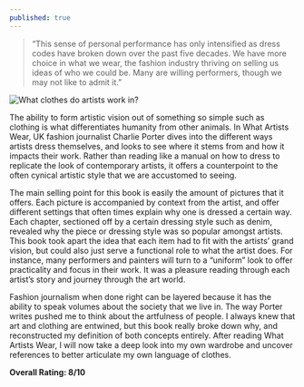 ```yaml
---
published: true
---
```

> “This sense of personal performance has only intensified as dress codes have broken down over the past five decades. We have more choice in what we wear, the fashion industry thriving on selling us ideas of who we could be. Many are willing performers, though we may not like to admit it.”

![What clothes do artists work in?](https://image-cdn.hypb.st/https%3A%2F%2Fhypebeast.com%2Fimage%2F2021%2F05%2Fcharlie-porter-what-artists-wear-1.jpg?q=90&w=1400&cbr=1&fit=max)

The ability to form artistic vision out of something so simple such as clothing is what differentiates humanity from other animals. In What Artists Wear, UK fashion journalist Charlie Porter dives into the different ways artists dress themselves, and looks to see where it stems from and how it impacts their work. Rather than reading like a manual on how to dress to replicate the look of contemporary artists, it offers a counterpoint to the often cynical artistic style that we are accustomed to seeing.

The main selling point for this book is easily the amount of pictures that it offers. Each picture is accompanied by context from the artist, and offer different settings that often times explain why one is dressed a certain way. Each chapter, sectioned off by a certain dressing style such as denim, revealed why the piece or dressing style was so popular amongst artists. This book took apart the idea that each item had to fit with the artists’ grand vision, but could also just serve a functional role to what the artist does. For instance, many performers and painters will turn to a “uniform” look to offer practicality and focus in their work. It was a pleasure reading through each artist’s story and journey through the art world.

Fashion journalism when done right can be layered because it has the ability to speak volumes about the society that we live in. The way Porter writes pushed me to think about the artfulness of people. I always knew that art and clothing are entwined, but this book really broke down why, and reconstructed my definition of both concepts entirely. After reading What Artists Wear, I will now take a deep look into my own wardrobe and uncover references to better articulate my own language of clothes.

**Overall Rating: 8/10**
